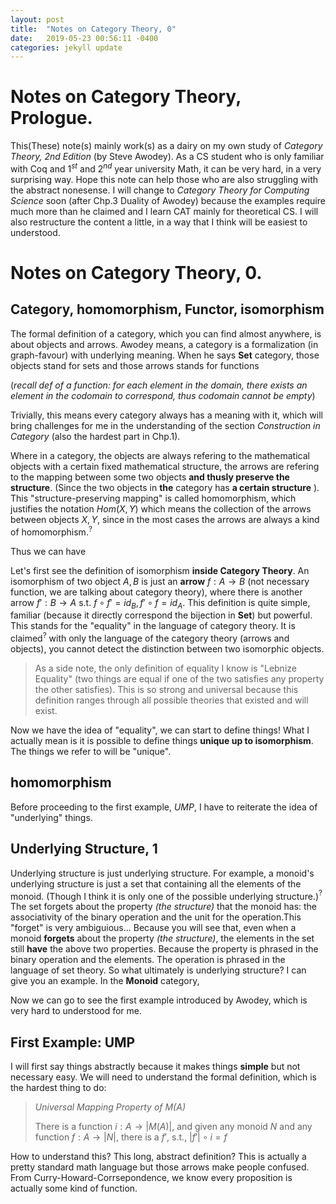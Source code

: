```yaml
---
layout: post
title:  "Notes on Category Theory, 0"
date:   2019-05-23 00:56:11 -0400
categories: jekyll update
---
```


# Notes on Category Theory, Prologue.
This(These) note(s) mainly work(s) as a dairy on my own study of *Category Theory, 2nd Edition* (by Steve Awodey). As a CS student who is only familiar with Coq and $1^{st}$ and $2^{nd}$ year university Math, it can be very hard, in a very surprising way. Hope this note can help those who are also struggling with the abstract nonesense. I will change to *Category Theory for Computing Science* soon (after Chp.3 Duality of Awodey) because the examples require much more than he claimed and I learn CAT mainly for theoretical CS. I will also restructure the content a little, in a way that I think will be easiest to understood.

# Notes on Category Theory, __0__.
## Category, homomorphism, Functor, isomorphism
The formal definition of a category, which you can find almost anywhere, is about objects and arrows. Awodey means, a category is a formalization (in graph-favour) with underlying meaning.
When he says __Set__ category, those objects stand for sets and those arrows stands for functions

(*recall def of a function: for each element in the domain, there exists an element in the codomain to correspond, thus codomain cannot be empty*)

Trivially, this means every category always has a meaning with it, which will bring challenges for me in the understanding of the section *Construction in Category* (also the hardest part in Chp.1). 

Where in a category, the objects are always refering to the mathematical objects with a certain fixed mathematical structure, the arrows are refering to the mapping between some two objects **and thusly preserve the structure**. (Since the two objects in **the** category has __a certain structure__ ). This "structure-preserving mapping" is called homomorphism, which justifies the notation $Hom(X,Y)$ which means the collection of the arrows between objects $X,Y$, since in the most cases the arrows are always a kind of homomorphism.$^?$ 

Thus we can have 

Let's first see the definition of isomorphism __inside Category Theory__. An isomorphism of two object $A,B$ is just an __arrow__ $f:A \rightarrow B$ (not necessary function, we are talking about category theory), where there is another arrow $f' : B \rightarrow A$ s.t. $f \circ f' = id_B, f' \circ f = id_A$. This definition is quite simple, familiar (because it directly correspond the bijection in __Set__) but powerful. This stands for the "equality" in the language of category theory. It is claimed$^?$ with only the language of the category theory (arrows and objects), you cannot detect the distinction between two isomorphic objects. 

> As a side note, the only definition of equality I know is "Lebnize Equality" (two things are equal if one of the two satisfies any property the other satisfies). This is so strong and universal because this definition ranges through all possible theories that existed and will exist. 

Now we have the idea of "equality", we can start to define things! What I actually mean is it is possible to define things __unique up to isomorphism__. The things we refer to will be "unique". 

## homomorphism



Before proceeding to the first example, *UMP*, I have to reiterate the idea of "underlying" things. 

## Underlying Structure, __1__

Underlying structure is just underlying structure. For example, a monoid's underlying structure is just a set that containing all the elements of the monoid. (Though I think it is only one of the possible underlying structure.)$^?$ The set forgets about the property *(the structure)* that the monoid has: the associativity of the binary operation and the unit for the operation.This "forget" is very ambiguious... Because you will see that, even when a monoid **forgets** about the property *(the structure)*, the elements in the set still __have__ the above two properties. Because the property is phrased in the binary operation and the elements. The operation is phrased in the language of set theory. So what ultimately is underlying structure? I can give you an example. In the __Monoid__ category, 


Now we can go to see the first example introduced by Awodey, which is very hard to understood for me.

## First Example: UMP

I will first say things abstractly because it makes things __simple__ but not necessary easy. We will need to understand the formal definition, which is the hardest thing to do:

> *Universal Mapping Property of M(A)*
> 
> There is a function $i:A \rightarrow |M(A)|$, and given any monoid $N$ and any function $f: A \rightarrow |N|$, there is a $f'$, s.t., $|f'| \circ i = f$ 

How to understand this? This long, abstract definition? This is actually a pretty standard math language but those arrows make people confused. From Curry-Howard-Corrsepondence, we know every proposition is actually some kind of function. 
